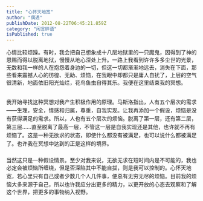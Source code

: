 ```yaml
---
title: "心怀天地宽"
author: "偶遇"
publishDate: 2012-08-22T06:45:21.859Z
category: "闲言碎语"
isPublished: true
---
```


心情比较烦躁。有时，我会把自己想象成十八层地狱里的一只魔鬼，因得到了神的恩赐而得以脱离地狱，慢慢从地心深处上升。一路上我看到许许多多尘世的光景，无数和我一样的人在抱怨着身边的一切，但这一切都渐渐地远去，消失在下面，那些看来震撼人心的彷徨、无助、烦恼，在我眼中却都只是庸人自扰了，上层的空气很清新，地面依旧阳光灿烂，花鸟鱼虫自得其乐。我便在这里结束我的冥想。<div><br></div><div><span style="line-height: 22px;"    >我开始寻找这种冥想对我产生积极作用的原理。马斯洛指出，人有五个层次的需求——生理，安全，情感和归属，尊重，自我实现。让我再添加一个假设，</span><span style="line-height: 22px;"    >烦恼是没有获得满足的需求。</span><span style="line-height: 22px;"    >所以，</span><span style="line-height: 22px;"    >人也有五个层次的烦恼。脱离了第一层，还有第二层，第三层……直至脱离了最高一层，不管这一层是自我实现还是其他，也许就不再有烦恼了。这是一种无欲求的状态，即使什么都没有被满足，也可以说什么都被满足了。也许我在冥想中达到的正是这样的境界。</span></div><div><span style="line-height: 22px;"    ><br></span></div><div>当然这只是一种假设情景。至少对我来说，无欲无求在短时间内是不可能的，我也必定会被烦恼所缠绕，但是否深陷其中不能自拔，则是我可以控制的。<span style="line-height: 22px;"    >心怀天地宽，若心里只有自己或者少数几个人几件事，便总有无穷无尽的烦恼。</span>目前我的烦恼大多来源于自己，所以也许我应分出更多的精力，以更开放的心态去观察和了解这个世界，把更多的事物纳入视野。</div>